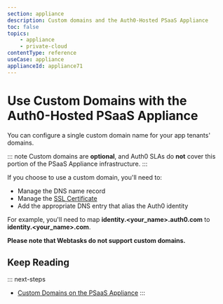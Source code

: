 ```yaml
---
section: appliance
description: Custom domains and the Auth0-Hosted PSaaS Appliance
toc: false
topics:
    - appliance
    - private-cloud
contentType: reference
useCase: appliance
applianceId: appliance71
---
```

# Use Custom Domains with the Auth0-Hosted PSaaS Appliance

You can configure a single custom domain name for your app tenants' domains. 

::: note
Custom domains are **optional**, and Auth0 SLAs do **not** cover this portion of the PSaaS Appliance infrastructure.
:::

If you choose to use a custom domain, you'll need to:

* Manage the DNS name record
* Manage the [SSL Certificate](/appliance/infrastructure/security#ssl-certificates)
* Add the appropriate DNS entry that alias the Auth0 identity

For example, you'll need to map **identity.<your_name>.auth0.com** to **identity.<your_name>.com**.

**Please note that Webtasks do not support custom domains.**

## Keep Reading

::: next-steps
* [Custom Domains on the PSaaS Appliance](/appliance/custom-domains)
:::